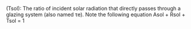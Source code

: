 ﻿(Tsol): The ratio of incident solar radiation that directly passes through a glazing system (also named τe). Note the following equation Asol + Rsol + Tsol = 1
